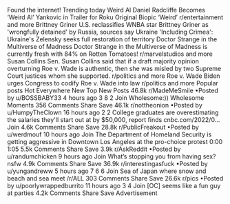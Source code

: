 Found the internet!
Trending today
Weird Al
Daniel Radcliffe Becomes ‘Weird Al’ Yankovic in Trailer for Roku Original Biopic ‘Weird’
r/entertainment and more
Brittney Griner
U.S. reclassifies WNBA star Brittney Griner as 'wrongfully detained' by Russia, sources say
Ukraine
'Including Crimea': Ukraine's Zelensky seeks full restoration of territory
Doctor Strange in the Multiverse of Madness
Doctor Strange in the Multiverse of Madness is currently fresh with 84% on Rotten Tomatoes!
r/marvelstudios and more
Susan Collins
Sen. Susan Collins said that if a draft majority opinion overturning Roe v. Wade is authentic, then she was misled by two Supreme Court justices whom she supported.
r/politics and more
Roe v. Wade
Biden urges Congress to codify Roe v. Wade into law
r/politics and more
Popular posts
Hot
Everywhere
New
Top
New Posts
46.8k
r/MadeMeSmile
•Posted by
u/BOSSBABY33
4 hours ago
3
8
2
Join
Wholesome:))
 Wholesome Moments 
356 Comments
Share
Save
46.1k
r/nottheonion
•Posted by
u/HumpyTheClown
16 hours ago
2
2
College graduates are overestimating the salaries they'll start out at by $50,000, report finds
cnbc.com/2022/0...
Join
4.6k Comments
Share
Save
28.8k
r/PublicFreakout
•Posted by
u/werdmouf
10 hours ago
Join
The Department of Homeland Security is getting aggressive in Downtown Los Angeles at the pro-choice protest
0:00
1:05
5.5k Comments
Share
Save
3.9k
r/AskReddit
•Posted by
u/randumchicken
9 hours ago
Join
What’s stopping you from having sex?
nsfw
4.9k Comments
Share
Save
36.9k
r/interestingasfuck
•Posted by
u/yungandreww
5 hours ago
7
6
6
Join
Sea of Japan where snow and beach and sea meet
/r/ALL
303 Comments
Share
Save
26.6k
r/pics
•Posted by
u/poorlywrappedburrito
11 hours ago
3
4
Join
[OC] seems like a fun guy at parties
4.2k Comments
Share
Save
Advertisement